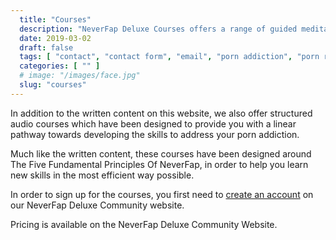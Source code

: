 ```yaml
---
  title: "Courses"
  description: "NeverFap Deluxe Courses offers a range of guided meditations to help you better understand the five fundamental principles of NeverFap."
  date: 2019-03-02
  draft: false
  tags: [ "contact", "contact form", "email", "porn addiction", "porn recovery", "addiction recovery", "addiction", "awareness", "nofap", "neverfap", "neverfap deluxe" ]
  categories: [ "" ]
  # image: "/images/face.jpg"
  slug: "courses"
---
```


In addition to the written content on this website, we also offer structured audio courses which have been designed to provide you with a linear pathway towards developing the skills to address your porn addiction.

Much like the written content, these courses have been designed around The Five Fundamental Principles Of NeverFap, in order to help you learn new skills in the most efficient way possible.

In order to sign up for the courses, you first need to <a class="link" href="https://community.neverfapdeluxe.com/">create an account</a> on our NeverFap Deluxe Community website.

Pricing is available on the NeverFap Deluxe Community Website.

<!-- 

$29 for a single course. 

$89 for the 5 courses. 

$39 Observation course.  -->
